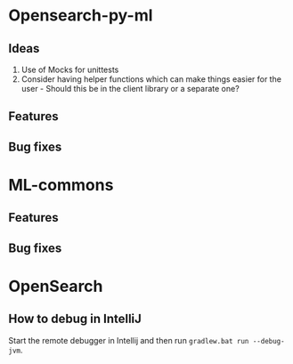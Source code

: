
# Opensearch-py-ml

## Ideas
1. Use of Mocks for unittests
2. Consider having helper functions which can make things easier for the user - Should this be in the client library or a separate one?
   

## Features 


## Bug fixes


# ML-commons

## Features

## Bug fixes  



# OpenSearch

## How to debug in IntelliJ

Start the remote debugger in Intellij and then run `gradlew.bat run --debug-jvm`.  
